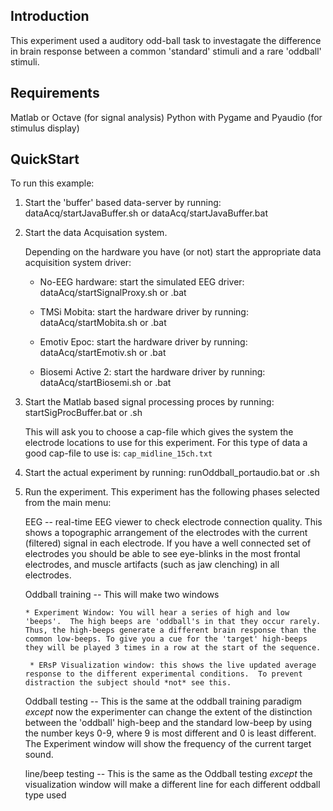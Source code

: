 Introduction
------------

This experiment used a auditory odd-ball task to investagate the difference in brain response between a common 'standard' stimuli and a rare 'oddball' stimuli.


Requirements
------------

Matlab or Octave (for signal analysis)
Python with Pygame and Pyaudio (for stimulus display)


QuickStart
----------

To run this example:

1) Start the 'buffer' based data-server by running:
	    dataAcq/startJavaBuffer.sh or dataAcq/startJavaBuffer.bat

2) Start the data Acquisation system.

	Depending on the hardware you have (or not) start the appropriate data acquisition system driver:

      * No-EEG hardware:  start the simulated EEG driver: dataAcq/startSignalProxy.sh or .bat

      * TMSi Mobita:      start the hardware driver by running: dataAcq/startMobita.sh or .bat

      * Emotiv Epoc:      start the hardware driver by running: dataAcq/startEmotiv.sh or .bat

      * Biosemi Active 2: start the hardware driver by running: dataAcq/startBiosemi.sh or .bat

3) Start the Matlab based signal processing proces by running: startSigProcBuffer.bat or .sh

    This will ask you to choose a cap-file which gives the system the electrode locations to use
    for this experiment.  For this type of data a good cap-file to use is: `cap_midline_15ch.txt`

4) Start the actual experiment by running: runOddball_portaudio.bat or .sh

5) Run the experiment.  This experiment has the following phases selected from the main menu:

    EEG      -- real-time EEG viewer to check electrode connection quality.  This shows a topographic arrangement of the electrodes with the current (filtered) signal in each electrode.  If you have a well connected set of electrodes you should be able to see eye-blinks in the most frontal electrodes, and muscle artifacts (such as jaw clenching) in all electrodes.

    Oddball training -- This will make two windows

       * Experiment Window: You will hear a series of high and low 'beeps'.  The high beeps are 'oddball's in that they occur rarely.  Thus, the high-beeps generate a different brain response than the common low-beeps. To give you a cue for the 'target' high-beeps they will be played 3 times in a row at the start of the sequence.

        * ERsP Visualization window: this shows the live updated average response to the different experimental conditions.  To prevent distraction the subject should *not* see this. 

    Oddball testing -- This is the same at the oddball training paradigm *except* now the experimenter can change the extent of the distinction between the 'oddball' high-beep and the standard low-beep by using the number keys 0-9, where 9 is most different and 0 is least different.   The Experiment window will show the frequency of the current target sound.

    line/beep testing -- This is the same as the Oddball testing *except* the visualization window will make a different line for each different oddball type used
